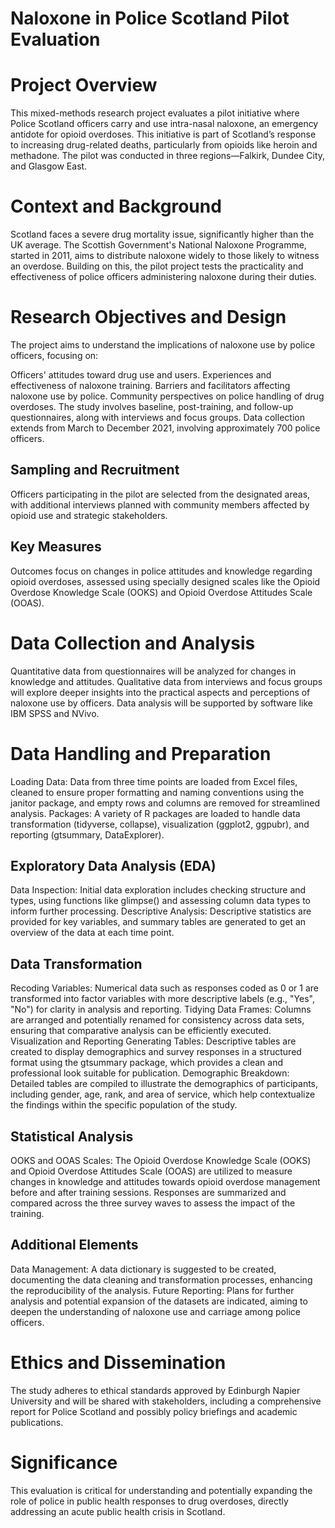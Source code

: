 # Naloxone in Police Scotland Pilot Evaluation

# Project Overview
This mixed-methods research project evaluates a pilot initiative where Police Scotland officers carry and use intra-nasal naloxone, an emergency antidote for opioid overdoses. This initiative is part of Scotland’s response to increasing drug-related deaths, particularly from opioids like heroin and methadone. The pilot was conducted in three regions—Falkirk, Dundee City, and Glasgow East.

# Context and Background
Scotland faces a severe drug mortality issue, significantly higher than the UK average. The Scottish Government's National Naloxone Programme, started in 2011, aims to distribute naloxone widely to those likely to witness an overdose. Building on this, the pilot project tests the practicality and effectiveness of police officers administering naloxone during their duties.

# Research Objectives and Design
The project aims to understand the implications of naloxone use by police officers, focusing on:

Officers' attitudes toward drug use and users.
Experiences and effectiveness of naloxone training.
Barriers and facilitators affecting naloxone use by police.
Community perspectives on police handling of drug overdoses.
The study involves baseline, post-training, and follow-up questionnaires, along with interviews and focus groups. Data collection extends from March to December 2021, involving approximately 700 police officers.

## Sampling and Recruitment
Officers participating in the pilot are selected from the designated areas, with additional interviews planned with community members affected by opioid use and strategic stakeholders.

## Key Measures
Outcomes focus on changes in police attitudes and knowledge regarding opioid overdoses, assessed using specially designed scales like the Opioid Overdose Knowledge Scale (OOKS) and Opioid Overdose Attitudes Scale (OOAS).

# Data Collection and Analysis
Quantitative data from questionnaires will be analyzed for changes in knowledge and attitudes. Qualitative data from interviews and focus groups will explore deeper insights into the practical aspects and perceptions of naloxone use by officers. Data analysis will be supported by software like IBM SPSS and NVivo.

# Data Handling and Preparation
Loading Data: Data from three time points are loaded from Excel files, cleaned to ensure proper formatting and naming conventions using the janitor package, and empty rows and columns are removed for streamlined analysis.
Packages: A variety of R packages are loaded to handle data transformation (tidyverse, collapse), visualization (ggplot2, ggpubr), and reporting (gtsummary, DataExplorer).

## Exploratory Data Analysis (EDA)
Data Inspection: Initial data exploration includes checking structure and types, using functions like glimpse() and assessing column data types to inform further processing.
Descriptive Analysis: Descriptive statistics are provided for key variables, and summary tables are generated to get an overview of the data at each time point.

## Data Transformation
Recoding Variables: Numerical data such as responses coded as 0 or 1 are transformed into factor variables with more descriptive labels (e.g., "Yes", "No") for clarity in analysis and reporting.
Tidying Data Frames: Columns are arranged and potentially renamed for consistency across data sets, ensuring that comparative analysis can be efficiently executed.
Visualization and Reporting
Generating Tables: Descriptive tables are created to display demographics and survey responses in a structured format using the gtsummary package, which provides a clean and professional look suitable for publication.
Demographic Breakdown: Detailed tables are compiled to illustrate the demographics of participants, including gender, age, rank, and area of service, which help contextualize the findings within the specific population of the study.

## Statistical Analysis
OOKS and OOAS Scales: The Opioid Overdose Knowledge Scale (OOKS) and Opioid Overdose Attitudes Scale (OOAS) are utilized to measure changes in knowledge and attitudes towards opioid overdose management before and after training sessions. Responses are summarized and compared across the three survey waves to assess the impact of the training.

## Additional Elements
Data Management: A data dictionary is suggested to be created, documenting the data cleaning and transformation processes, enhancing the reproducibility of the analysis.
Future Reporting: Plans for further analysis and potential expansion of the datasets are indicated, aiming to deepen the understanding of naloxone use and carriage among police officers.

# Ethics and Dissemination
The study adheres to ethical standards approved by Edinburgh Napier University and will be shared with stakeholders, including a comprehensive report for Police Scotland and possibly policy briefings and academic publications.

# Significance
This evaluation is critical for understanding and potentially expanding the role of police in public health responses to drug overdoses, directly addressing an acute public health crisis in Scotland.






